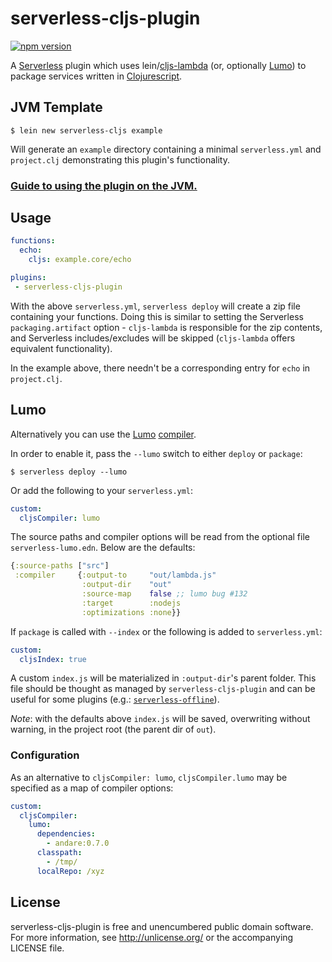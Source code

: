 # serverless-cljs-plugin

[![npm version](https://badge.fury.io/js/serverless-cljs-plugin.svg)](https://badge.fury.io/js/serverless-cljs-plugin)

A [Serverless](https://github.com/serverless/serverless) plugin which
uses lein/[cljs-lambda](https://github.com/nervous-systems/cljs-lambda) (or,
optionally [Lumo](https://github.com/anmonteiro/lumo)) to package services
written in [Clojurescript](https://clojurescript.org/).

## JVM Template

``` shell
$ lein new serverless-cljs example
```

Will generate an `example` directory containing a minimal `serverless.yml` and
`project.clj` demonstrating this plugin's functionality.

### [Guide to using the plugin on the JVM.](https://nervous.io/clojurescript/lambda/2017/02/06/serverless-cljs/)

## Usage

```yaml
functions:
  echo:
    cljs: example.core/echo

plugins:
 - serverless-cljs-plugin
```

With the above `serverless.yml`, `serverless deploy` will create a zip file
containing your functions.  Doing this is similar to setting the Serverless
`packaging.artifact` option - `cljs-lambda` is responsible for the zip contents,
and Serverless includes/excludes will be skipped (`cljs-lambda` offers
equivalent functionality).

In the example above, there needn't be a corresponding entry for `echo` in
`project.clj`.

## Lumo

Alternatively you can use the [Lumo](https://github.com/anmonteiro/lumo)
[compiler](https://anmonteiro.com/2017/02/compiling-clojurescript-projects-without-the-jvm/).

In order to enable it, pass the `--lumo` switch to either `deploy` or `package`:

```shell
$ serverless deploy --lumo
```

Or add the following to your `serverless.yml`:

```yaml
custom:
  cljsCompiler: lumo
```

The source paths and compiler options will be read from the optional file
`serverless-lumo.edn`.  Below are the defaults:

```clojure
{:source-paths ["src"]
 :compiler     {:output-to     "out/lambda.js"
                :output-dir    "out"
                :source-map    false ;; lumo bug #132
                :target        :nodejs
                :optimizations :none}}
```

If `package` is called with `--index` or the following is added to
`serverless.yml`:

```yaml
custom:
  cljsIndex: true
```

A custom `index.js` will be materialized in `:output-dir`'s parent folder. This
file should be thought as managed by `serverless-cljs-plugin` and can be useful
for some plugins (e.g.: [`serverless-offline`](https://github.com/dherault/serverless-offline)).

_Note_: with the defaults above `index.js` will be saved, overwriting without
warning, in the project root (the parent dir of `out`).

### Configuration

As an alternative to `cljsCompiler: lumo`, `cljsCompiler.lumo` may be specified
as a map of compiler options:

```yml
custom:
  cljsCompiler:
    lumo:
      dependencies:
        - andare:0.7.0
      classpath:
        - /tmp/
      localRepo: /xyz
```

## License

serverless-cljs-plugin is free and unencumbered public domain software. For more
information, see http://unlicense.org/ or the accompanying LICENSE
file.
